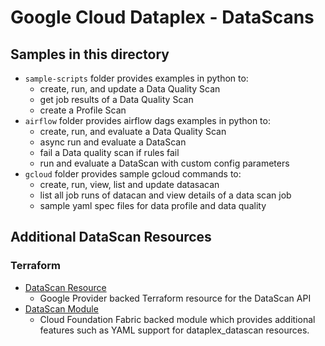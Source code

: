 # Google Cloud Dataplex - DataScans

## Samples in this directory
 * `sample-scripts` folder provides examples in python to:
    * create, run, and update a Data Quality Scan
    * get job results of a Data Quality Scan
    * create a Profile Scan
 * `airflow` folder provides airflow dags examples in python to:
    * create, run, and evaluate a Data Quality Scan
    * async run and evaluate a DataScan
    * fail a Data quality scan if rules fail
    * run and evaluate a DataScan with custom config parameters
 * `gcloud` folder provides sample gcloud commands to:
    * create, run, view, list and update datasacan
    * list all job runs of datacan and view details of a data scan job
    * sample yaml spec files for data profile and data quality

## Additional DataScan Resources

### Terraform 
* [DataScan Resource](https://registry.terraform.io/providers/hashicorp/google/latest/docs/resources/dataplex_datascan)
   *  Google Provider backed Terraform resource for the DataScan API
* [DataScan Module](https://github.com/GoogleCloudPlatform/cloud-foundation-fabric/tree/master/modules/dataplex-datascan)
   * Cloud Foundation Fabric backed module which provides additional features such as YAML support for dataplex_datascan resources.
